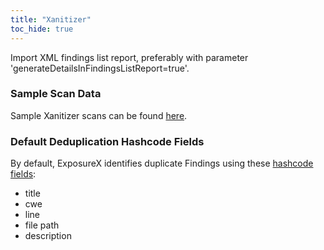 ```yaml
---
title: "Xanitizer"
toc_hide: true
---
```

Import XML findings list report, preferably with parameter
\'generateDetailsInFindingsListReport=true\'.

### Sample Scan Data
Sample Xanitizer scans can be found [here](https://github.com/ExposureX/django-ExposureX/tree/master/unittests/scans/xanitizer).

### Default Deduplication Hashcode Fields
By default, ExposureX identifies duplicate Findings using these [hashcode fields](https://docs.exposurex.com/en/working_with_findings/finding_deduplication/about_deduplication/):

- title
- cwe
- line
- file path
- description
